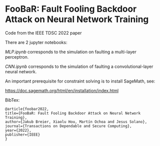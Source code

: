 # FooBaR: Fault Fooling Backdoor Attack on Neural Network Training

Code from the IEEE TDSC 2022 paper 

There are 2 jupyter notebooks:

*MLP.ipynb* corresponds to the simulation on faulting a multi-layer perceptron.

*CNN.ipynb* corresponds to the simulation of faulting a convolutional-layer neural network.

An important prerequisite for constraint solving is to install SageMath, see:

https://doc.sagemath.org/html/en/installation/index.html


BibTex:

    @article{foobar2022,
    title={FooBaR: Fault Fooling Backdoor Attack on Neural Network Training},
    author={Jakub Breier, Xiaolu Hou, Martín Ochoa and Jesus Solano},
    journal={Transactions on Dependable and Secure Computing},
    year={2022},
    publisher={IEEE}
    }
